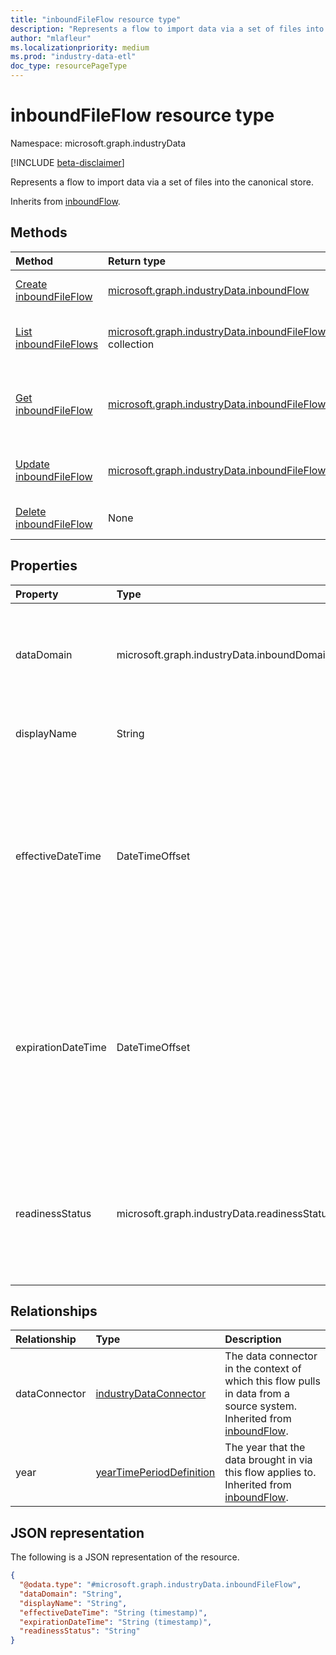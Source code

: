 ```yaml
---
title: "inboundFileFlow resource type"
description: "Represents a flow to import data via a set of files into the canonical store."
author: "mlafleur"
ms.localizationpriority: medium
ms.prod: "industry-data-etl"
doc_type: resourcePageType
---
```


# inboundFileFlow resource type

Namespace: microsoft.graph.industryData

[!INCLUDE [beta-disclaimer](../../includes/beta-disclaimer.md)]

Represents a flow to import data via a set of files into the canonical store.

Inherits from [inboundFlow](industrydata-inboundflow.md).

## Methods

| Method                                                                  | Return type                                                                                | Description                                                                                            |
| :---------------------------------------------------------------------- | :----------------------------------------------------------------------------------------- | :----------------------------------------------------------------------------------------------------- |
| [Create inboundFileFlow](../api/industrydata-inboundfileflow-post.md)   | [microsoft.graph.industryData.inboundFlow](industrydata-inboundflow.md)                    | Create a new **inboundFileFlow** object.                                                               |
| [List inboundFileFlows](../api/industrydata-inboundfileflow-list.md)    | [microsoft.graph.industryData.inboundFileFlow](industrydata-inboundfileflow.md) collection | Get a list of the [inboundFileFlow](industrydata-inboundfileflow.md) objects and their properties.     |
| [Get inboundFileFlow](../api/industrydata-inboundfileflow-get.md)       | [microsoft.graph.industryData.inboundFileFlow](industrydata-inboundfileflow.md)            | Read the properties and relationships of an [inboundFileFlow](industrydata-inboundfileflow.md) object. |
| [Update inboundFileFlow](../api/industrydata-inboundfileflow-update.md) | [microsoft.graph.industryData.inboundFileFlow](industrydata-inboundfileflow.md)            | Update the properties of an [inboundFileFlow](industrydata-inboundfileflow.md) object.                 |
| [Delete inboundFileFlow](../api/industrydata-inboundfileflow-delete.md) | None                                                                                       | Delete an [inboundFileFlow](industrydata-inboundfileflow.md) object.                                   |

## Properties

| Property           | Type            | Description                                                                                                                                                                                                                                                                                           |
| :----------------- | :-------------- | :---------------------------------------------------------------------------------------------------------------------------------------------------------------------------------------------------------------------------------------------------------------------------------------------------- |
| dataDomain         | microsoft.graph.industryData.inboundDomain   | The broad category of data that this flow imports. Inherited from [inboundFlow](industrydata-inboundflow.md). The possible values are: `educationRostering`, `unknownFutureValue`.                                                                                                                    |
| displayName        | String          | The name of the activity. Inherited from [industryDataActivity](industrydata-industrydataactivity.md).                                                                                                                                                                                                |
| effectiveDateTime  | DateTimeOffset  | The start of the time window when the flow is allowed to run. The Timestamp type represents date and time information using ISO 8601 format and is always in UTC time. For example, midnight UTC on Jan 1, 2014 is `2014-01-01T00:00:00Z`. Inherited from [inboundFlow](industrydata-inboundflow.md). |
| expirationDateTime | DateTimeOffset  | The end of the time window when the flow is allowed to run. The Timestamp type represents date and time information using ISO 8601 format and is always in UTC time. For example, midnight UTC on Jan 1, 2014 is `2014-01-01T00:00:00Z`. Inherited from [inboundFlow](industrydata-inboundflow.md).   |
| readinessStatus    | microsoft.graph.industryData.readinessStatus | The state of the activity from creation through to ready to do work. Inherited from [industryDataActivity](industrydata-industrydataactivity.md). The possible values are: `notReady`, `ready`, `failed`, `disabled`, `expired`, `unknownFutureValue`.                                                |

## Relationships

| Relationship  | Type                                                                 | Description                                                                                                                                         |
| :------------ | :------------------------------------------------------------------- | :-------------------------------------------------------------------------------------------------------------------------------------------------- |
| dataConnector | [industryDataConnector](industrydata-industrydataconnector.md)       | The data connector in the context of which this flow pulls in data from a source system. Inherited from [inboundFlow](industrydata-inboundflow.md). |
| year          | [yearTimePeriodDefinition](industrydata-yeartimeperioddefinition.md) | The year that the data brought in via this flow applies to. Inherited from [inboundFlow](industrydata-inboundflow.md).                              |

## JSON representation

The following is a JSON representation of the resource.

<!-- {
  "blockType": "resource",
  "keyProperty": "id",
  "@odata.type": "microsoft.graph.industryData.inboundFileFlow",
  "baseType": "microsoft.graph.industryData.inboundFlow",
  "openType": false
}
-->

```json
{
  "@odata.type": "#microsoft.graph.industryData.inboundFileFlow",
  "dataDomain": "String",
  "displayName": "String",
  "effectiveDateTime": "String (timestamp)",
  "expirationDateTime": "String (timestamp)",
  "readinessStatus": "String"
}
```
